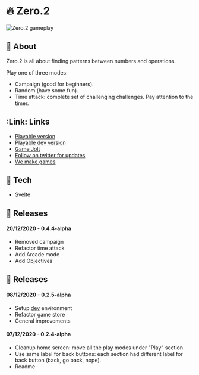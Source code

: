 # :fire: Zero.2

![Zero.2 gameplay](https://github.com/OleksandrDemian/zero-2/public/images/example.png)

## :gem: About
Zero.2 is all about finding patterns between numbers and operations.

Play one of three modes:
- Campaign (good for beginners).
- Random (have some fun).
- Time attack: complete set of challenging challenges. Pay attention to the timer.

## :Link: Links
- [Playable version](https://zero.oleksandrdemian.tech/)
- [Playable dev version](https://zero-dev.oleksandrdemian.tech/)
- [Game Jolt](https://gamejolt.com/games/zero-2/562698)
- [Follow on twitter for updates](https://twitter.com/9zemian5)
- [We make games](https://www.wemake.games/games/zero-2)

## :floppy_disk: Tech
- Svelte

## :rocket: Releases
#### 20/12/2020 - 0.4.4-alpha
- Removed campaign
- Refactor time attack
- Add Arcade mode
- Add Objectives

## :rocket: Releases
#### 08/12/2020 - 0.2.5-alpha
- Setup [dev](https://zero-dev.oleksandrdemian.tech/) environment
- Refactor game store
- General improvements

#### 07/12/2020 - 0.2.4-alpha
- Cleanup home screen: move all the play modes under "Play" section
- Use same label for back buttons: each section had different label for back button (back, go back, nope).
- Readme
